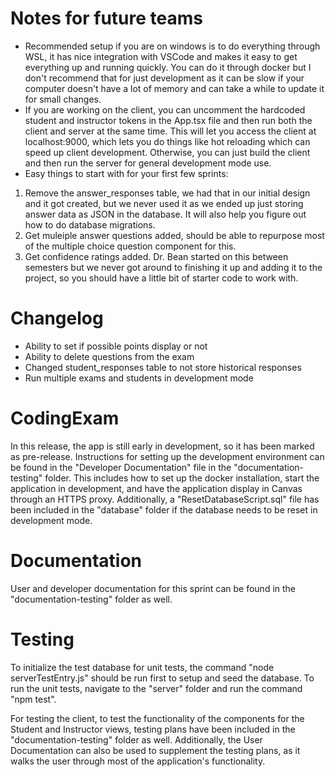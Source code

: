 # Notes for future teams
- Recommended setup if you are on windows is to do everything through WSL, it has nice integration with VSCode and makes it easy to get everything up and running quickly. You can do it through docker but I don't recommend that for just development as it can be slow if your computer doesn't have a lot of memory and can take a while to update it for small changes.
- If you are working on the client, you can uncomment the hardcoded student and instructor tokens in the App.tsx file and then run both the client and server at the same time. This will let you access the client at localhost:9000, which lets you do things like hot reloading which can speed up client development. Otherwise, you can just build the client and then run the server for general development mode use.
- Easy things to start with for your first few sprints:
1. Remove the answer_responses table, we had that in our initial design and it got created, but we never used it as we ended up just storing answer data as JSON in the database. It will also help you figure out how to do database migrations.
2. Get muleiple answer questions added, should be able to repurpose most of the multiple choice question component for this.
3. Get confidence ratings added. Dr. Bean started on this between semesters but we never got around to finishing it up and adding it to the project, so you should have a little bit of starter code to work with.

# Changelog
- Ability to set if possible points display or not
- Ability to delete questions from the exam
- Changed student_responses table to not store historical responses
- Run multiple exams and students in development mode

# CodingExam
In this release, the app is still early in development, so it has been marked as pre-release. Instructions for setting up the development environment can be found in the "Developer Documentation" file in the "documentation-testing" folder. This includes how to set up the docker installation, start the application in development, and have the application display in Canvas through an HTTPS proxy. Additionally, a "ResetDatabaseScript.sql" file has been included in the "database" folder if the database needs to be reset in development mode.

# Documentation
User and developer documentation for this sprint can be found in the "documentation-testing" folder as well.

# Testing
To initialize the test database for unit tests, the command "node serverTestEntry.js" should be run first to setup and seed the database. To run the unit tests, navigate to the "server" folder and run the command "npm test".

For testing the client, to test the functionality of the components for the Student and Instructor views, testing plans have been included in the "documentation-testing" folder as well. Additionally, the User Documentation can also be used to supplement the testing plans, as it walks the user through most of the application's functionality.
